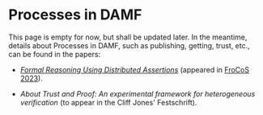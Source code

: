 # Processes in DAMF

This page is empty for now, but shall be updated later. In the meantime, details about Processes in DAMF, such as publishing, getting, trust, etc., can be found in the papers:

- [*Formal Reasoning Using Distributed Assertions*](https://doi.org/10.1007/978-3-031-43369-6_10) (appeared in [FroCoS 2023](https://frocos2023.github.io/)).

- *About Trust and Proof: An experimental framework for heterogeneous verification* (to appear in the Cliff Jones' Festschrift).
